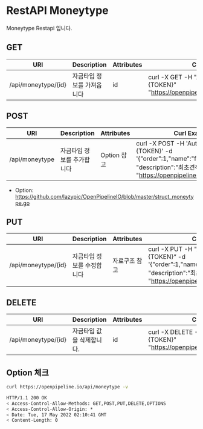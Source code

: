 # RestAPI Moneytype

Moneytype Restapi 입니다.

## GET

| URI | Description | Attributes | Curl Example |
| --- | --- | --- | --- |
|/api/moneytype/{id}|자금타입 정보를 가져옵니다|id|curl -X GET -H "Authorization: Basic {TOKEN}" "https://openpipeline.io/api/moneytype/{id}"

## POST

| URI | Description | Attributes | Curl Example |
| --- | --- | --- | --- |
|/api/moneytype|자금타입 정보를 추가합니다| Option 참고 |curl -X POST -H 'Authorization: Basic {TOKEN}' -d '{"order":1,"name":"firstestimate", "description":"최초견적"}' "https://openpipeline.io/api/moneytype"

- Option: https://github.com/lazypic/OpenPipelineIO/blob/master/struct_moneytype.go

## PUT

| URI | Description | Attributes | Curl Example |
| --- | --- | --- | --- |
|/api/moneytype/{id}|자금타입 정보를 수정합니다| 자료구조 참고 |curl -X PUT -H "Authorization: Basic {TOKEN}“ -d '{"order":1,"name":"firstestimate", "description":"최초견적"}' "https://openpipeline.io/api/moneytype/{id}"

## DELETE

| URI | Description | Attributes | Curl Example |
| --- | --- | --- | --- |
|/api/moneytype/{id}| 자금타입 값을 삭제합니다.|id|curl -X DELETE -H "Authorization: Basic {TOKEN}" "https://openpipeline.io/api/moneytype/{id}"

## Option 체크

```bash
curl https://openpipeline.io/api/moneytype -v
```

```bash
HTTP/1.1 200 OK
< Access-Control-Allow-Methods: GET,POST,PUT,DELETE,OPTIONS
< Access-Control-Allow-Origin: *
< Date: Tue, 17 May 2022 02:10:41 GMT
< Content-Length: 0
```
